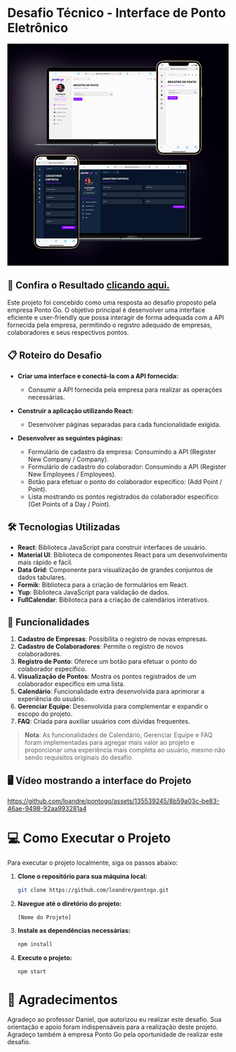 # Desafio Técnico - Interface de Ponto Eletrônico

<p><img src="./public/img-readme.png" alt="Imagem do Projeto" /></p>

## 🔗 **Confira o Resultado** [clicando aqui.](https://pontogo.loandre.com/)

Este projeto foi concebido como uma resposta ao desafio proposto pela empresa Ponto Go. O objetivo principal é desenvolver uma interface eficiente e user-friendly que possa interagir de forma adequada com a API fornecida pela empresa, permitindo o registro adequado de empresas, colaboradores e seus respectivos pontos.

## 📋 Roteiro do Desafio

- **Criar uma interface e conectá-la com a API fornecida:**
  - Consumir a API fornecida pela empresa para realizar as operações necessárias.

- **Construir a aplicação utilizando React:**
  - Desenvolver páginas separadas para cada funcionalidade exigida.

- **Desenvolver as seguintes páginas:**
  - Formulário de cadastro da empresa: Consumindo a API (Register New Company / Company).
  - Formulário de cadastro do colaborador: Consumindo a API (Register New Employees / Employees).
  - Botão para efetuar o ponto do colaborador específico: (Add Point / Point).
  - Lista mostrando os pontos registrados do colaborador específico: (Get Points of a Day / Point).

## 🛠️ Tecnologias Utilizadas
- **React**: Biblioteca JavaScript para construir interfaces de usuário.
- **Material UI**: Biblioteca de componentes React para um desenvolvimento mais rápido e fácil.
- **Data Grid**: Componente para visualização de grandes conjuntos de dados tabulares.
- **Formik**: Biblioteca para a criação de formulários em React.
- **Yup**: Biblioteca JavaScript para validação de dados.
- **FullCalendar**: Biblioteca para a criação de calendários interativos.

## 🚀 Funcionalidades
1. **Cadastro de Empresas**: Possibilita o registro de novas empresas.
2. **Cadastro de Colaboradores**: Permite o registro de novos colaboradores.
3. **Registro de Ponto**: Oferece um botão para efetuar o ponto do colaborador específico.
4. **Visualização de Pontos**: Mostra os pontos registrados de um colaborador específico em uma lista.
5. **Calendário**: Funcionalidade extra desenvolvida para aprimorar a experiência do usuário.
6. **Gerenciar Equipe**: Desenvolvida para complementar e expandir o escopo do projeto.
7. **FAQ**: Criada para auxiliar usuários com dúvidas frequentes.

> **Nota**: As funcionalidades de Calendário, Gerenciar Equipe e FAQ foram implementadas para agregar mais valor ao projeto e proporcionar uma experiência mais completa ao usuário, mesmo não sendo requisitos originais do desafio.


## 🖥️ Vídeo mostrando a interface do Projeto

https://github.com/loandre/pontogo/assets/135539245/8b59a03c-be83-46ae-9498-92aa993281a4


# 💻 Como Executar o Projeto

Para executar o projeto localmente, siga os passos abaixo:

1. **Clone o repositório para sua máquina local:**

    ```sh
   git clone https://github.com/loandre/pontogo.git
   
3. **Navegue até o diretório do projeto:**
	
 	```cd
 	[Nome do Projeto]
 
4. **Instale as dependências necessárias:**
	
 	```sh
 	npm install
 
5. **Execute o projeto:**
	
 	```sh
 	npm start

# 🌟 Agradecimentos
Agradeço ao professor Daniel, que autorizou eu realizar este desafio. Sua orientação e apoio foram indispensáveis para a realização deste projeto. Agradeço também à empresa Ponto Go pela oportunidade de realizar este desafio.
